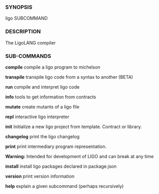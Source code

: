 
### SYNOPSIS
ligo SUBCOMMAND

### DESCRIPTION
The LigoLANG compiler

### SUB-COMMANDS
**compile**
compile a ligo program to michelson

**transpile**
transpile ligo code from a syntax to another (BETA)

**run**
compile and interpret ligo code

**info**
tools to get information from contracts

**mutate**
create mutants of a ligo file

**repl**
interactive ligo interpreter

**init**
Initialize a new ligo project from template. Contract or library.

**changelog**
print the ligo changelog

**print**
print intermediary program representation.

**Warning:**
Intended for development of LIGO and can break at any time

**install**
install ligo packages declared in package.json

**version**
print version information

**help**
explain a given subcommand (perhaps recursively)


